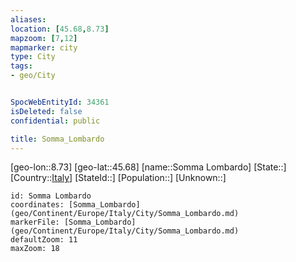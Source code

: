 ```yaml
---
aliases: 
location: [45.68,8.73]
mapzoom: [7,12] 
mapmarker: city 
type: City
tags:
- geo/City


SpocWebEntityId: 34361
isDeleted: false
confidential: public

title: Somma_Lombardo
---
```

[geo-lon::8.73]
[geo-lat::45.68]
[name::Somma Lombardo]
[State::]
[Country::[Italy](geo/Continent/Europe/Italy.md)]
[StateId::]
[Population::]
[Unknown::]


```leaflet
id: Somma Lombardo
coordinates: [Somma_Lombardo](geo/Continent/Europe/Italy/City/Somma_Lombardo.md)
markerFile: [Somma_Lombardo](geo/Continent/Europe/Italy/City/Somma_Lombardo.md)
defaultZoom: 11 
maxZoom: 18
```


